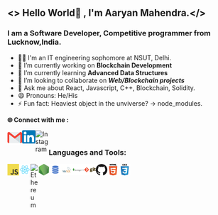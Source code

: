 ## <> Hello World👋 , I'm Aaryan Mahendra.</>
   
  ### I am a Software Developer, Competitive programmer from Lucknow,India.
  
 - 👨‍🎓 I'm an IT engineering sophomore at NSUT, Delhi.
 - 🔭 I’m currently working on **Blockchain Development**
- 🌱 I’m currently learning **Advanced Data Structures**
- 👯 I’m looking to collaborate on ***Web/Blockchain projects***
- 💬 Ask me about React, Javascript, C++, Blockchain, Solidity.
- 😄 Pronouns: He/His
- ⚡ Fun fact: Heaviest object in the unviverse? -> node_modules.

**🌐 Connect with me :**

<a href="mailto:aaryanmahendra22835@gmail.com"><img align="left" alt="Gmail" width="33px" src="https://github.com/deut-erium/deut-erium/raw/master/assets/gmail.svg" /></a>
[<img align="left" alt="LinkedIn" width="30px" src="https://github.com/deut-erium/deut-erium/raw/master/assets/linkedin.svg" />][linkedin]
[<img align="left" alt="Instagram" width="30px" src="https://cdn.jsdelivr.net/npm/simple-icons@v3/icons/instagram.svg" />][instagram]

<br />


### Languages and Tools:

[<img align="left" alt="JavaScript" width="26px" src="https://raw.githubusercontent.com/github/explore/80688e429a7d4ef2fca1e82350fe8e3517d3494d/topics/javascript/javascript.png" />]()
[<img align="left" alt="React" width="26px" src="https://raw.githubusercontent.com/github/explore/80688e429a7d4ef2fca1e82350fe8e3517d3494d/topics/react/react.png" />]()
[<img align="left" alt="Ethereum" width="17px" src="https://upload.wikimedia.org/wikipedia/commons/thumb/0/05/Ethereum_logo_2014.svg/384px-Ethereum_logo_2014.svg.png" />]()
[<img align="left" alt="Node.js" width="26px" src="https://raw.githubusercontent.com/github/explore/80688e429a7d4ef2fca1e82350fe8e3517d3494d/topics/nodejs/nodejs.png" />]()
[<img align="left" alt="SQL" width="26px" src="https://raw.githubusercontent.com/github/explore/80688e429a7d4ef2fca1e82350fe8e3517d3494d/topics/sql/sql.png" />]()
[<img align="left" alt="MySQL" width="26px" src="https://raw.githubusercontent.com/github/explore/80688e429a7d4ef2fca1e82350fe8e3517d3494d/topics/mysql/mysql.png" />]()
[<img align="left" alt="MongoDB" width="26px" src="https://raw.githubusercontent.com/github/explore/80688e429a7d4ef2fca1e82350fe8e3517d3494d/topics/mongodb/mongodb.png" />]()
[<img align="left" alt="Git" width="26px" src="https://raw.githubusercontent.com/github/explore/80688e429a7d4ef2fca1e82350fe8e3517d3494d/topics/git/git.png" />]()
[<img align="left" alt="GitHub" width="26px" src="https://raw.githubusercontent.com/github/explore/78df643247d429f6cc873026c0622819ad797942/topics/github/github.png" />]()
[<img align="left" alt="HTML5" width="26px" src="https://raw.githubusercontent.com/github/explore/80688e429a7d4ef2fca1e82350fe8e3517d3494d/topics/html/html.png" />]()
[<img align="left" alt="CSS3" width="26px" src="https://raw.githubusercontent.com/github/explore/80688e429a7d4ef2fca1e82350fe8e3517d3494d/topics/css/css.png" />]()



[instagram]: https://www.instagram.com/aaryanmahendra/
[linkedin]: https://www.linkedin.com/in/aaryan-mahendra/



   


